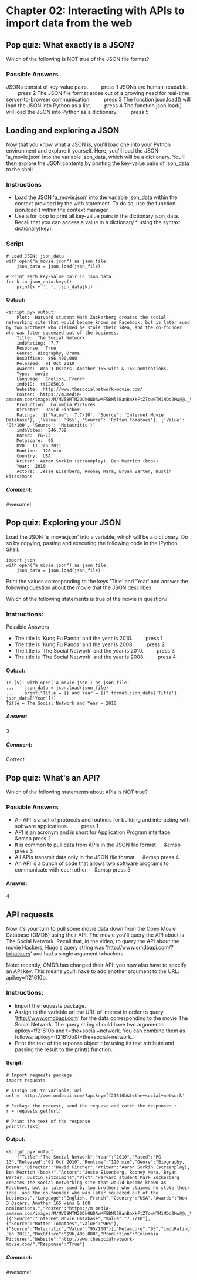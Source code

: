 # Chapter 02: Interacting with APIs to import data from the web

## Pop quiz: What exactly is a JSON?
Which of the following is NOT true of the JSON file format?

### Possible Answers
JSONs consist of key-value pairs.  &emsp;&emsp; press 1
JSONs are human-readable. &emsp;&emsp; press 2
The JSON file format arose out of a growing need for real-time server-to-browser communication.  &emsp;&emsp;  press 3
The function json.load() will load the JSON into Python as a list.    &emsp;&emsp;   press 4
The function json.load() will load the JSON into Python as a dictionary.    &emsp;&emsp;   press 5

## Loading and exploring a JSON
Now that you know what a JSON is, you'll load one into your Python environment and explore it yourself. Here, you'll load the JSON 'a_movie.json' into the variable json_data, which will be a dictionary. You'll then explore the JSON contents by printing the key-value pairs of json_data to the shell.

### Instructions
* Load the JSON 'a_movie.json' into the variable json_data within the context provided by the with statement. To do so, use the function json.load() within the context manager.
* Use a for loop to print all key-value pairs in the dictionary json_data. Recall that you can access a value in a dictionary * using the syntax: dictionary[key].

### Script
```{python}
# Load JSON: json_data
with open("a_movie.json") as json_file:
    json_data = json.load(json_file)

# Print each key-value pair in json_data
for k in json_data.keys():
    print(k + ': ', json_data[k])
```

#### Output:
```
<script.py> output:
    Plot:  Harvard student Mark Zuckerberg creates the social networking site that would become known as Facebook, but is later sued by two brothers who claimed he stole their idea, and the co-founder who was later squeezed out of the business.
    Title:  The Social Network
    imdbRating:  7.7
    Response:  True
    Genre:  Biography, Drama
    BoxOffice:  $96,400,000
    Released:  01 Oct 2010
    Awards:  Won 3 Oscars. Another 165 wins & 168 nominations.
    Type:  movie
    Language:  English, French
    imdbID:  tt1285016
    Website:  http://www.thesocialnetwork-movie.com/
    Poster:  https://m.media-amazon.com/images/M/MV5BMTM2ODk0NDAwMF5BMl5BanBnXkFtZTcwNTM1MDc2Mw@@._V1_SX300.jpg
    Production:  Columbia Pictures
    Director:  David Fincher
    Ratings:  [{'Value': '7.7/10', 'Source': 'Internet Movie Database'}, {'Value': '96%', 'Source': 'Rotten Tomatoes'}, {'Value': '95/100', 'Source': 'Metacritic'}]
    imdbVotes:  546,709
    Rated:  PG-13
    Metascore:  95
    DVD:  11 Jan 2011
    Runtime:  120 min
    Country:  USA
    Writer:  Aaron Sorkin (screenplay), Ben Mezrich (book)
    Year:  2010
    Actors:  Jesse Eisenberg, Rooney Mara, Bryan Barter, Dustin Fitzsimons
```
##### Comment:
Awesome!

## Pop quiz: Exploring your JSON
Load the JSON 'a_movie.json' into a variable, which will be a dictionary. Do so by copying, pasting and executing the following code in the IPython Shell:
```
import json
with open("a_movie.json") as json_file:
    json_data = json.load(json_file)
```
Print the values corresponding to the keys 'Title' and 'Year' and answer the following question about the movie that the JSON describes:

Which of the following statements is true of the movie in question?

### Instructions:
Possible Answers
* The title is 'Kung Fu Panda' and the year is 2010.  &emsp;&emsp;  press 1
* The title is 'Kung Fu Panda' and the year is 2008. &emsp;&emsp;  press 2
* The title is 'The Social Network' and the year is 2010.   &emsp;&emsp;  press 3
* The title is 'The Social Network' and the year is 2008.  &emsp;&emsp;  press 4

#### Output:
```
In [5]: with open('a_movie.json') as json_file:
...    json_data = json.load(json_file)
...    print("Title = {} and Year = {}".format(json_data['Title'], json_data['Year']))
Title = The Social Network and Year = 2010
```
##### Answer:
3

##### Comment:
Correct

## Pop quiz: What's an API?
Which of the following statements about APIs is NOT true?

### Possible Answers
* An API is a set of protocols and routines for building and interacting with software applications. &emsp;&emsp; press 1
* API is an acronym and is short for Application Program interface. &emsp;&emsp press 2
* It is common to pull data from APIs in the JSON file format. &emsp;&emsp press 3
* All APIs transmit data only in the JSON file format. &emsp;&emsp  press 4
* An API is a bunch of code that allows two software programs to communicate with each other.  &emsp;&emsp  press 5

#### Answer:
4

## API requests
Now it's your turn to pull some movie data down from the Open Movie Database (OMDB) using their API. The movie you'll query the API about is The Social Network. Recall that, in the video, to query the API about the movie Hackers, Hugo's query string was 'http://www.omdbapi.com/?t=hackers' and had a single argument t=hackers.

Note: recently, OMDB has changed their API: you now also have to specify an API key. This means you'll have to add another argument to the URL: apikey=ff21610b.

### Instructions:
* Import the requests package.
* Assign to the variable url the URL of interest in order to query 'http://www.omdbapi.com' for the data corresponding to the movie The Social Network. The query string should have two arguments: apikey=ff21610b and t=the+social+network. You can combine them as follows: apikey=ff21610b&t=the+social+network.
* Print the text of the reponse object r by using its text attribute and passing the result to the print() function.

#### Script:
```
# Import requests package
import requests

# Assign URL to variable: url
url = 'http://www.omdbapi.com/?apikey=ff21610b&t=the+social+network'

# Package the request, send the request and catch the response: r
r = requests.get(url)

# Print the text of the response
print(r.text)
```

#### Output:
```
<script.py> output:
    {"Title":"The Social Network","Year":"2010","Rated":"PG-13","Released":"01 Oct 2010","Runtime":"120 min","Genre":"Biography, Drama","Director":"David Fincher","Writer":"Aaron Sorkin (screenplay), Ben Mezrich (book)","Actors":"Jesse Eisenberg, Rooney Mara, Bryan Barter, Dustin Fitzsimons","Plot":"Harvard student Mark Zuckerberg creates the social networking site that would become known as Facebook, but is later sued by two brothers who claimed he stole their idea, and the co-founder who was later squeezed out of the business.","Language":"English, French","Country":"USA","Awards":"Won 3 Oscars. Another 165 wins & 168 nominations.","Poster":"https://m.media-amazon.com/images/M/MV5BMTM2ODk0NDAwMF5BMl5BanBnXkFtZTcwNTM1MDc2Mw@@._V1_SX300.jpg","Ratings":[{"Source":"Internet Movie Database","Value":"7.7/10"},{"Source":"Rotten Tomatoes","Value":"96%"},{"Source":"Metacritic","Value":"95/100"}],"Metascore":"95","imdbRating":"7.7","imdbVotes":"546,709","imdbID":"tt1285016","Type":"movie","DVD":"11 Jan 2011","BoxOffice":"$96,400,000","Production":"Columbia Pictures","Website":"http://www.thesocialnetwork-movie.com/","Response":"True"}
```
##### Comment:
Awesome!
